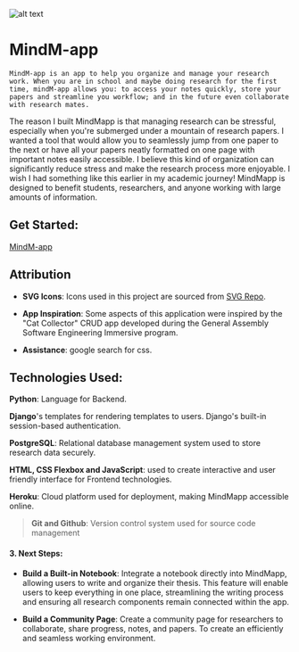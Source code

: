 ![alt text](https://file%2B.vscode-resource.vscode-cdn.net/Users/zelda/code/ga/projects/django-crud-app-ThesisMaster/main_app/static/images/mylib.png?version%3D1724863293733)
# MindM-app

    MindM-app is an app to help you organize and manage your research work. When you are in school and maybe doing research for the first time, mindM-app allows you: to access your notes quickly, store your papers and streamline you workflow; and in the future even collaborate with research mates.

The reason I built MindMapp is that managing research can be stressful, especially when you're submerged under a mountain of research papers. I wanted a tool that would allow you to seamlessly jump from one paper to the next or have all your papers neatly formatted on one page with important notes easily accessible. I believe this kind of organization can significantly reduce stress and make the research process more enjoyable. I wish I had something like this earlier in my academic journey! MindMapp is designed to benefit students, researchers, and anyone working with large amounts of information.


## Get Started:

[MindM-app](https://mindmapp-3959f04c661f.herokuapp.com/)

## Attribution

- **SVG Icons**: Icons used in this project are sourced from [SVG Repo](https://www.svgrepo.com/).

- **App Inspiration**: Some aspects of this application were inspired by the "Cat Collector" CRUD app developed during the General Assembly Software Engineering Immersive program.

- **Assistance**: google search for css.

## Technologies Used:


**Python**: Language for Backend.

**Django**'s templates for rendering templates to users. Django's built-in session-based authentication.

**PostgreSQL**: Relational database management system used to store research data securely.

**HTML, CSS Flexbox and JavaScript**: used to create interactive and user friendly interface for Frontend technologies.

**Heroku**: Cloud platform used for deployment, making MindMapp accessible online. 

> **Git and Github**:  Version control system used for source code management


#### 3. Next Steps:
- **Build a Built-in Notebook**: Integrate a notebook directly into MindMapp, allowing users to write and organize their thesis. This feature will enable users to keep everything in one place, streamlining the writing process and ensuring all research components remain connected within the app.

- **Build a Community Page**: Create a community page for researchers to collaborate, share progress, notes, and papers. To create an efficiently and seamless working environment. 
